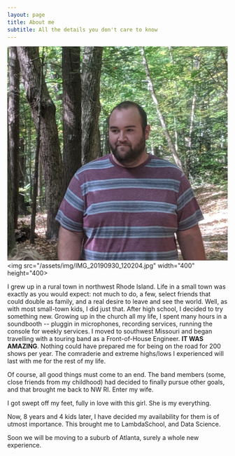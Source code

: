 ```yaml
---
layout: page
title: About me
subtitle: All the details you don't care to know
---
```

![](assets/img/IMG_20190930_120204.jpg)
<img src="/assets/img/IMG_20190930_120204.jpg" width="400" height="400>

I grew up in a rural town in northwest Rhode Island. Life in a small town was exactly as you would expect: not much to do, a few, select friends that could double as family, and a real desire to leave and see the world.
Well, as with most small-town kids, I did just that.
After high school, I decided to try something new. Growing up in the church all my life, I spent many hours in a soundbooth -- pluggin in microphones, recording services, running the console for weekly services.
I moved to southwest Missouri and began travelling with a touring band as a Front-of-House Engineer. **IT WAS AMAZING**. Nothing could have prepared me for being on the road for 200 shows per year. The comraderie and extreme highs/lows I experienced will last with me for the rest of my life.

Of course, all good things must come to an end. The band members (some, close friends from my childhood) had decided to finally pursue other goals, and that brought me back to NW RI. Enter my wife.

I got swept off my feet, fully in love with this girl.
She is my everything.

Now, 8 years and 4 kids later, I have decided my availability for them is of utmost importance. This brought me to LambdaSchool, and Data Science.

Soon we will be moving to a suburb of Atlanta, surely a whole new experience.

